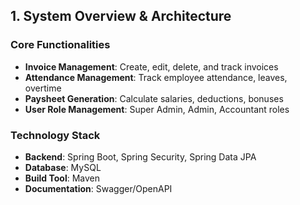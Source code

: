## 1. System Overview & Architecture

### Core Functionalities
- **Invoice Management**: Create, edit, delete, and track invoices
- **Attendance Management**: Track employee attendance, leaves, overtime
- **Paysheet Generation**: Calculate salaries, deductions, bonuses
- **User Role Management**: Super Admin, Admin, Accountant roles
### Technology Stack
- **Backend**: Spring Boot, Spring Security, Spring Data JPA
- **Database**: MySQL
- **Build Tool**: Maven
- **Documentation**: Swagger/OpenAPI
